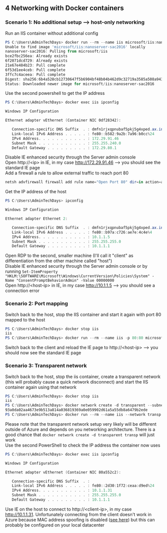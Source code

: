 ## 4 Networking with Docker containers
### Scenario 1: No additional setup --> host-only networking
Run an IIS container without additional config
```PowerShell
PS C:\Users\AdminTechDays> docker run --rm --name iis microsoft/iis:nanoserver-sac2016
Unable to find image 'microsoft/iis:nanoserver-sac2016' locally
nanoserver-sac2016: Pulling from microsoft/iis
bce2fbc256ea: Already exists
6f2071dcd729: Already exists
21e67e484b23: Pull complete
6f53d1ee4ceb: Pull complete
3ffc7c4aceea: Pull complete
Digest: sha256:6b4a528cb12730647f5b6904bf48b04b462d9c32719a3585a508a9432dbee3d1
Status: Downloaded newer image for microsoft/iis:nanoserver-sac2016
```
Use the second powershell to get the IP address
```PowerShell
PS C:\Users\AdminTechDays> docker exec iis ipconfig

Windows IP Configuration

Ethernet adapter vEthernet (Container NIC 0df28342):

   Connection-specific DNS Suffix  . : dmfn1rjxqpnubaf5pkj5g4xped.ax.internal.cloudapp.net
   Link-local IPv6 Address . . . . . : fe80::b582:9a2b:7a96:b0cc%24
   IPv4 Address. . . . . . . . . . . : 172.29.91.46
   Subnet Mask . . . . . . . . . . . : 255.255.240.0
   Default Gateway . . . . . . . . . : 172.29.80.1
```
Disable IE enhanced security through the Server admin console  
Open http://&lt;ip&gt; in IE, in my case http://172.29.91.46 --> you should see the standard IE page  
Add a firewall a rule to allow external traffic to reach port 80  
```PowerShell
netsh advfirewall firewall add rule name="Open Port 80" dir=in action=allow protocol=TCP localport=80
```
Get the IP address of the host
```PowerShell
PS C:\Users\AdminTechDays> ipconfig

Windows IP Configuration

Ethernet adapter Ethernet 2:

   Connection-specific DNS Suffix  . : dmfn1rjxqpnubaf5pkj5g4xped.ax.internal.cloudapp.net
   Link-local IPv6 Address . . . . . : fe80::b97a:c726:ae7e:4c4e%4
   IPv4 Address. . . . . . . . . . . : 10.1.1.5
   Subnet Mask . . . . . . . . . . . : 255.255.255.0
   Default Gateway . . . . . . . . . : 10.1.1.1
```
Open RDP to the second, smaller machine (I'll call it "client" as differentiation from the other machine called "host")  
Disable IE enhanced security through the Server admin console or by running `Set-ItemProperty "HKLM:\SOFTWARE\Microsoft\Windows\CurrentVersion\Policies\System" -Name "ConsentPromptBehaviorAdmin" -Value 00000000`   
Open http://&lt;host-ip&gt; in IE, in my case http://10.1.1.5 --> you should see a connection error 
### Scenario 2: Port mapping
Switch back to the host, stop the IIS container and start it again with port 80 mapped to the host
```PowerShell
PS C:\Users\AdminTechDays> docker stop iis
iis
PS C:\Users\AdminTechDays> docker run --rm --name iis -p 80:80 microsoft/iis:nanoserver-sac2016
```
Switch back to the client and reload the IE page to http://&lt;host-ip&gt; --> you should now see the standard IE page
### Scenario 3: Transparent network
Switch back to the host, stop the iis container, create a transparent network (this will probably cause a quick network disconnect) and start the IIS container again using that network 
```PowerShell
PS C:\Users\AdminTechDays> docker stop iis
iis
PS C:\Users\AdminTechDays> docker network create -d transparent --subnet=10.1.1.0/24 --gateway=10.1.1.1 transp
93a0da02aa4673e9b513a814a036819369a0e059902d61a5a55db8a6479b2ede
PS C:\Users\AdminTechDays> docker run --rm --name iis --network transp microsoft/iis:nanoserver-sac2016
```
Please note that the transparent network setup very likely will be different outside of Azure and depends on you networking architecture. There is a good chance that `docker network create -d transparent transp` will just work  
Use the second PowerShell to check the IP address the container now uses
```PowerShell
PS C:\Users\AdminTechDays> docker exec iis ipconfig

Windows IP Configuration

Ethernet adapter vEthernet (Container NIC 80a552c2):

   Connection-specific DNS Suffix  . :
   Link-local IPv6 Address . . . . . : fe80::2d30:1f72:ceaa:d9ed%24
   IPv4 Address. . . . . . . . . . . : 10.1.1.31
   Subnet Mask . . . . . . . . . . . : 255.255.255.0
   Default Gateway . . . . . . . . . : 10.1.1.1
```
Use IE on the host to connect to http://&lt;client-ip&gt;, in my case http://10.1.1.31. Unfortunately connecting from the client doesn't work in Azure because MAC address spoofing is disabled ([see here](https://docs.microsoft.com/en-us/virtualization/windowscontainers/container-networking/network-drivers-topologies)) but this can probably be configured on your local datacenter